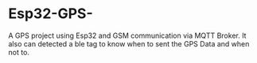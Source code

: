 # Esp32-GPS-
A GPS project using Esp32 and GSM communication via MQTT Broker. It also can detected a ble tag to know when to sent the GPS Data and when not to.
